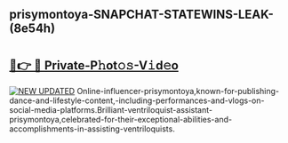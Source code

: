 ## prisymontoya-SNAPCHAT-STATEWINS-LEAK-(8e54h)


# <h2><a href="https://mediaupload.pro?-20M">🔗👉 🔴 Private-P𝚑ot𝚘𝚜-V𝚒d𝚎o</a></h2>

[![NEW UPDATED](https://i.imgur.com/0qMVB7G.gif)](https://mediaupload.pro?-20M)
Online-influencer-prisymontoya,known-for-publishing-dance-and-lifestyle-content,-including-performances-and-vlogs-on-social-media-platforms.Brilliant-ventriloquist-assistant-prisymontoya,celebrated-for-their-exceptional-abilities-and-accomplishments-in-assisting-ventriloquists.  